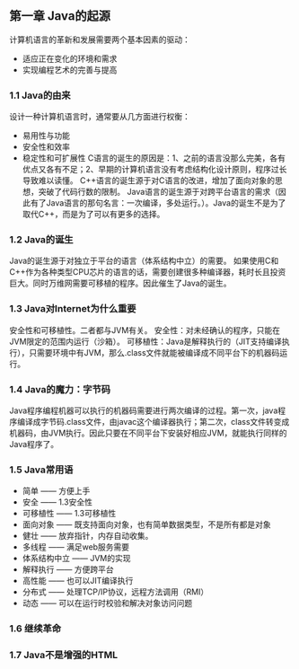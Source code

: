 ## 第一章 Java的起源
计算机语言的革新和发展需要两个基本因素的驱动：
* 适应正在变化的环境和需求
* 实现编程艺术的完善与提高

### 1.1 Java的由来
设计一种计算机语言时，通常要从几方面进行权衡：
* 易用性与功能
* 安全性和效率
* 稳定性和可扩展性
C语言的诞生的原因是：1、之前的语言没那么完美，各有优点又各有不足；2、早期的计算机语言没有考虑结构化设计原则，程序过长导致难以读懂。
C++语言的诞生源于对C语言的改进，增加了面向对象的思想，突破了代码行数的限制。
Java语言的诞生源于对跨平台语言的需求（因此有了Java语言的那句名言：一次编译，多处运行。）。Java的诞生不是为了取代C++，而是为了可以有更多的选择。

### 1.2 Java的诞生
Java的诞生源于对独立于平台的语言（体系结构中立）的需要。
如果使用C和C++作为各种类型CPU芯片的语言的话，需要创建很多种编译器，耗时长且投资巨大。同时万维网需要可移植的程序。因此催生了Java的诞生。

### 1.3 Java对Internet为什么重要
安全性和可移植性。二者都与JVM有关。
安全性：对未经确认的程序，只能在JVM限定的范围内运行（沙箱）。
可移植性：Java是解释执行的（JIT支持编译执行），只需要环境中有JVM，那么.class文件就能被编译成不同平台下的机器码运行。

### 1.4 Java的魔力：字节码
Java程序编程机器可以执行的机器码需要进行两次编译的过程。第一次，java程序编译成字节码.class文件，由javac这个编译器执行；第二次，class文件转变成机器码，由JVM执行。因此只要在不同平台下安装好相应JVM，就能执行同样的Java程序了。

### 1.5 Java常用语
* 简单 —— 方便上手
* 安全 —— 1.3安全性
* 可移植性 —— 1.3可移植性
* 面向对象 —— 既支持面向对象，也有简单数据类型，不是所有都是对象
* 健壮 —— 放弃指针，内存自动收集。
* 多线程 —— 满足web服务需要
* 体系结构中立 —— JVM的实现
* 解释执行 —— 方便跨平台
* 高性能 —— 也可以JIT编译执行
* 分布式 —— 处理TCP/IP协议，远程方法调用（RMI）
* 动态 —— 可以在运行时校验和解决对象访问问题

### 1.6 继续革命

### 1.7 Java不是增强的HTML